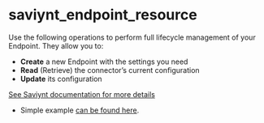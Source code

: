 # saviynt_endpoint_resource

Use the following operations to perform full lifecycle management of your Endpoint. They allow you to:

- **Create** a new Endpoint with the settings you need  
- **Read** (Retrieve) the connector’s current configuration  
- **Update** its configuration

[See Saviynt documentation for more details](https://docs.saviyntcloud.com/bundle/EIC-Admin-v24x/page/Content/Chapter13-Access-Requests/ars-uc-impl-appl-ep.htm)

- Simple example [can be found here](./resource.tf).
